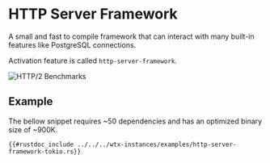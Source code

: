 # HTTP Server Framework

A small and fast to compile framework that can interact with many built-in features like PostgreSQL connections.

Activation feature is called `http-server-framework`.

![HTTP/2 Benchmarks](https://i.imgur.com/lUOX3iM.png)

## Example

The bellow snippet requires ~50 dependencies and has an optimized binary size of ~900K.

```rust,edition2021,no_run
{{#rustdoc_include ../../../wtx-instances/examples/http-server-framework-tokio.rs}}
```